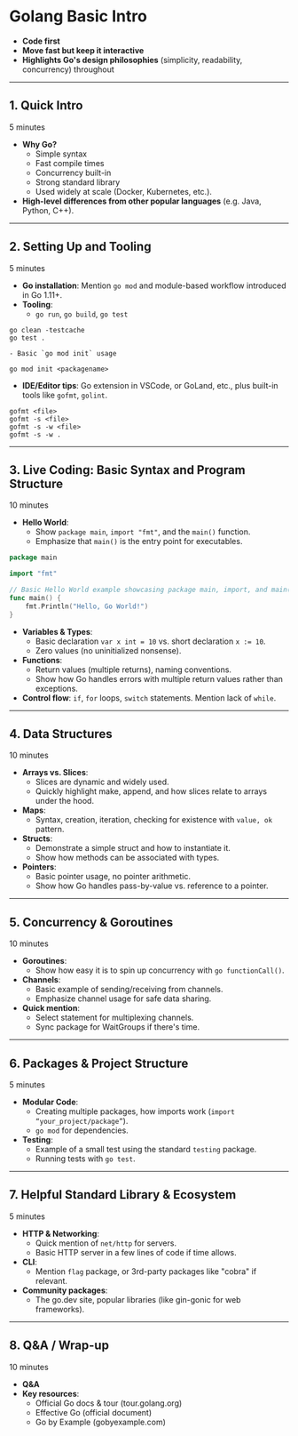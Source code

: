 # Golang Basic Intro

- **Code first**
- **Move fast but keep it interactive**
- **Highlights Go's design philosophies** (simplicity, readability, concurrency) throughout

---

## 1. Quick Intro

5 minutes

- **Why Go?**
    - Simple syntax
    - Fast compile times
    - Concurrency built-in
    - Strong standard library
    - Used widely at scale (Docker, Kubernetes, etc.).
- **High-level differences from other popular languages** (e.g. Java, Python, C++).

---

## 2. Setting Up and Tooling

5 minutes

- **Go installation**: Mention `go mod` and module-based workflow introduced in Go 1.11+.
- **Tooling**:
    - `go run`, `go build`, `go test`

```shell
go clean -testcache
go test .
```

    - Basic `go mod init` usage

```shell
go mod init <packagename>
```

- **IDE/Editor tips**: Go extension in VSCode, or GoLand, etc., plus built-in tools like `gofmt`, `golint`.

```shell
gofmt <file>
gofmt -s <file>
gofmt -s -w <file>
gofmt -s -w .
```

---

## 3. Live Coding: Basic Syntax and Program Structure

10 minutes

- **Hello World**:
    - Show `package main`, `import "fmt"`, and the `main()` function.
    - Emphasize that `main()` is the entry point for executables.

```go
package main

import "fmt"

// Basic Hello World example showcasing package main, import, and main() function.
func main() {
	fmt.Println("Hello, Go World!")
}
```

- **Variables & Types**:
    - Basic declaration `var x int = 10` vs. short declaration `x := 10`.
    - Zero values (no uninitialized nonsense).
- **Functions**:
    - Return values (multiple returns), naming conventions.
    - Show how Go handles errors with multiple return values rather than exceptions.
- **Control flow**: `if`, `for` loops, `switch` statements. Mention lack of `while`.

---

## 4. Data Structures

10 minutes

- **Arrays vs. Slices**:
    - Slices are dynamic and widely used.
    - Quickly highlight make, append, and how slices relate to arrays under the hood.
- **Maps**:
    - Syntax, creation, iteration, checking for existence with `value, ok` pattern.
- **Structs**:
    - Demonstrate a simple struct and how to instantiate it.
    - Show how methods can be associated with types.
- **Pointers**:
    - Basic pointer usage, no pointer arithmetic.
    - Show how Go handles pass-by-value vs. reference to a pointer.

---

## 5. Concurrency & Goroutines

10 minutes

- **Goroutines**:
    - Show how easy it is to spin up concurrency with `go functionCall()`.
- **Channels**:
    - Basic example of sending/receiving from channels.
    - Emphasize channel usage for safe data sharing.
- **Quick mention**:
    - Select statement for multiplexing channels.
    - Sync package for WaitGroups if there's time.

---

## 6. Packages & Project Structure

5 minutes

- **Modular Code**:
    - Creating multiple packages, how imports work (`import “your_project/package”`).
    - `go mod` for dependencies.
- **Testing**:
    - Example of a small test using the standard `testing` package.
    - Running tests with `go test`.

---

## 7. Helpful Standard Library & Ecosystem

5 minutes

- **HTTP & Networking**:
    - Quick mention of `net/http` for servers.
    - Basic HTTP server in a few lines of code if time allows.
- **CLI**:
    - Mention `flag` package, or 3rd-party packages like "cobra" if relevant.
- **Community packages**:
    - The go.dev site, popular libraries (like gin-gonic for web frameworks).

---

## 8. Q&A / Wrap-up

10 minutes

- **Q&A**
- **Key resources**:
    - Official Go docs & tour (tour.golang.org)
    - Effective Go (official document)
    - Go by Example (gobyexample.com)

